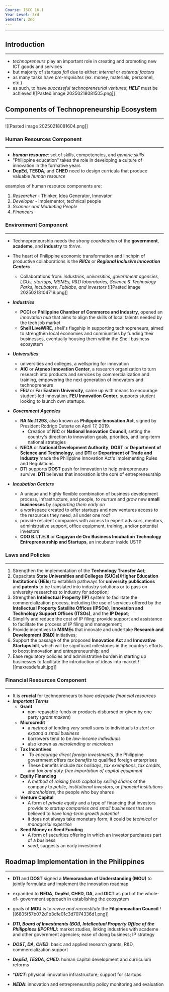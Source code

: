 ```yaml
---
Course: ISCC 16.1
Year Level: 3rd
Semester: 2nd
---
```

---
## Introduction
---
- *technopreneurs* play an important role in creating and promoting new ICT goods and services
- but majority of startups *fail* due to either: *internal* or *external factors*
- as many tasks have *pre-requisites* (ex. money, materials, personnel, etc.)
- as such, to have *successful technopreneurial ventures*; ***HELF*** must be achieved
![[Pasted image 20250218081505.png]]

## Components of Technopreneurship Ecosystem
---
![[Pasted image 20250218081604.png]]

### Human Resources Component
---
- ***human resource***: set of skills, competencies, and *generic skills*
- "Philippine education" takes the role in developing a culture of innovation in the formative years
- **DepEd**, **TESDA**, and **CHED** need to design curricula that produce valuable *human resource*

examples of human resource components are:
1. *Researcher* - Thinker, Idea Generator, Innovator
2. *Developer* - Implementor, technical people
3. *Scanner and Marketing People*
4. *Financers*

### Environment Component
---
- Technopreneurship needs the *strong coordination* of the **government**, **academe**, and **industry** to *thrive*.
- The heart of Philippine economic transformation and linchpin of productive collaborations is the ***RIICs*** or ***Regional Inclusive Innovation Centers***
	- Collaborations from: *industries, universities, government agencies, LGUs, startups, MSMEs, R&D laboratories, Science & Technology Parks, incubators, Fablabs, and investors*
![[Pasted image 20250218104719.png]]

- ***Industries***
	- **PCCI** or **Philippine Chamber of Commerce and Industry**, opened an *innovation hub* that aims to align the skills of local talents needed by the tech job market
	- **Shell LiveWIRE**, shell's flagship in supporting technopreneurs, aimed to strengthen local economies and communities by funding their businesses, eventually housing them within the Shell business ecosystem
- ***Universities***
	- universities and colleges, a wellspring for innovation
	- **AIC** or **Ateneo Innovation Center**, a research organization to turn research into products and services by commercialization and training, empowering the next generation of innovators and technopreneurs
	- **FEU** or **Far Eastern University**, came up with means to encourage student-led innovation. **FEU Innovation Center**, supports student looking to launch own startups.
- ***Government Agencies***
	- **RA No.11293**, also known as **Philippine Innovation Act**, signed by President Rodrigo Duterte on April 17, 2019.
		- Creation of **NIC** or **National Innovation Council**, setting the country's direction to innovation goals, priorities, and long-term national strategies
	- **NEDA** or **National Development Authority**, **DOST** or **Department of Science and Technology**, and **DTI** or **Department of Trade and Industry** made the Philippine Innovation Act's Implementing Rules and Regulations
	- **DTI** supports **DOST** push for innovation to help entrepreneurs survive. **DTI** believes that innovation is the core of entrepreneurship
- ***Incubation Centers***
	- A unique and highly flexible combination of business development process, infrastructure, and people, to *nurture* and *grow* new **small businesses** by *supporting them early on*
	- a workspace created to offer startups and new ventures access to the resources they need, all under one roof
	- provide resident companies with access to expert advisors, mentors, administrative support, office equipment, training, and/or potential investors
	- **CDO B.I.T.E.S** or **Cagayan de Oro Business Incubation Technology Entrepreneurship and Startups**, an incubator inside USTP 

### Laws and Policies
---
1. Strengthen the implementation of the **Technology Transfer Act**; 
2. Capacitate **State Universities and Colleges (SUCs)/Higher Education Institutions (HEIs**) to establish pathways for **university publications** and **patents** to be translated into industry solutions or to pass on university researches to industry for adoption; 
3. Strengthen **Intellectual Property (IP)** system to facilitate the commercialization process, including the use of services offered by the **Intellectual Property Satellite Offices (IPSOs)**, **Innovation and Technology Support Offices (ITSOs)**, and the **IP Depot**; 
4. Simplify and reduce the cost of IP filing; provide support and assistance to facilitate the process of IP filing and management; 
5. Provide incentives to **MSMEs** that innovate and undertake **Research and Development (R&D)** initiatives; 
6. Support the passage of the proposed **Innovation Act** and **Innovative Startups bill**, which will be significant milestones in the country’s efforts to boost innovation and entrepreneurship; and 
7. Ease regulatory policies and administrative burden in starting up businesses to facilitate the introduction of ideas into market
![[maxresdefault.jpg]]

### Financial Resources Component
---
- It is **crucial** for technopreneurs to have *adequate financial resources*
- ***Important Terms***
	- **Grant**
		- non-repayable funds or products disbursed or given by one party (*grant makers*)
	- **Microcredit**
		- a *method* of lending *very small sums* to individuals to *start or expand a small business*
		- borrowers tend to be *low-income individuals*
		- also known as *microlending* or *microloan*
	- **Tax Incentives**
		-  To *encourage direct foreign investments*, the Philippine government offers *tax benefits* to qualified foreign enterprises
		- These benefits include *tax holidays*, *tax exemptions*, *tax credits*, and *tax and duty-free importation of capital equipment*
	- **Equity Financing**
		- A *method* of *raising fresh capital* by *selling shares* of the company to *public*, *institutional investors*, or *financial institutions*
		- *shareholders*, the people who buy shares
	- **Venture Capital**
		- A form of *private equity* and a type of financing that investors provide to *startup companies and small businesses* that are believed to have *long-term growth potential*
		- it does not always take monetary form; it could be *technical or managerial expertise*
	- **Seed Money or Seed Funding**
		- A form of securities offering in which an investor purchases part of a business
		- *seed*, suggests an early investment

## Roadmap Implementation in the Philippines
---
- **DTI** and **DOST** signed a **Memorandum of Understanding (MOU)** to jointly formulate and implement the innovation roadmap
- expanded to **NEDA**, **DepEd**, **CHED**, **DA**, and **DICT** as part of the whole-of- government approach in establishing the ecosystem
- goals of **MOU** is to *revive and reconstitute* the **Filipinnovation Council**
![[6805f57b072d1b3dfe01c3d7074336d1.png]]

- ***DTI, Board of Investments (BOI), Intellectual Property Office of the Philippines (IPOPHL)*:** market studies, linking industries with academe and other government agencies; ease of doing business; IP strategy
- ***DOST, DA, CHED***: basic and applied research grants, R&D, commercialization support
- ***DepEd, TESDA, CHED***: human capital development and curriculum reforms
- ****DICT***: physical innovation infrastructure; support for startups
- ***NEDA***: innovation and entrepreneurship policy monitoring and evaluation